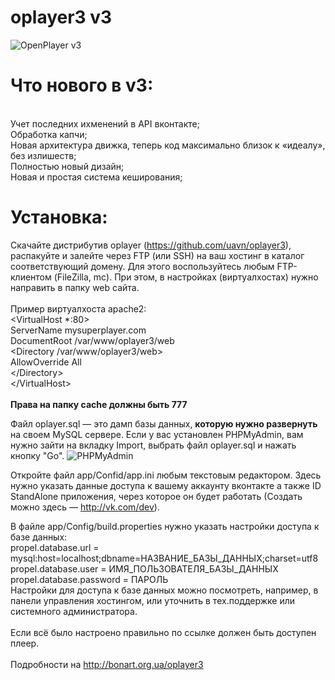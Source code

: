oplayer3 v3
========

![OpenPlayer v3](http://cs312821.vk.me/v312821696/1dc6/J9khmkOQ494.jpg)

# Что нового в v3:
<br/>
Учет последних ихменений в API вконтакте;<br/>
Обработка капчи;<br/>
Новая архитектура движка, теперь код максимально
близок к «идеалу», без излишеств;<br/>
Полностью новый дизайн;<br/>
Новая и простая система кеширования;<br/>

# Установка:
Скачайте дистрибутив oplayer (https://github.com/uavn/oplayer3), распакуйте и залейте через FTP (или SSH) на ваш хостинг в каталог соответствующий домену. Для этого воспользуйтесь любым FTP-клиентом (FileZilla, mc). При этом, в настройках (виртуалхостах) нужно направить в папку web сайта.<br/>
<br/>
Пример виртуалхоста apache2:<br/>
&lt;VirtualHost *:80&gt;<br/>
  ServerName mysuperplayer.com<br/>
  DocumentRoot /var/www/oplayer3/web<br/>
  &lt;Directory /var/www/oplayer3/web&gt;<br/>
    AllowOverride All<br/>
  &lt;/Directory&gt;<br/>
&lt;/VirtualHost&gt;<br/>
<br/>
**Права на папку cache должны быть 777**<br/>

Файл oplayer.sql — это дамп базы данных, **которую нужно развернуть** на своем MySQL сервере.
Если у вас установлен PHPMyAdmin, вам нужно зайти на вкладку Import, выбрать файл oplayer.sql и нажать кнопку "Go".
![PHPMyAdmin](http://dl.dropbox.com/u/10902867/blog/pma.png)

Откройте файл app/Confid/app.ini любым текстовым редактором.
Здесь нужно указать данные доступа к вашему аккаунту вконтакте а также ID StandAlone приложения, через которое он будет работать (Создать можно здесь — http://vk.com/dev).

В файле app/Config/build.properties нужно указать настройки доступа к базе данных:<br/>
propel.database.url = mysql:host=localhost;dbname=НАЗВАНИЕ_БАЗЫ_ДАННЫХ;charset=utf8<br/>
propel.database.user = ИМЯ_ПОЛЬЗОВАТЕЛЯ_БАЗЫ_ДАННЫХ<br/>
propel.database.password = ПАРОЛЬ<br/>
Настройки для доступа к базе данных можно посмотреть, например, в панели управления хостингом, или уточнить в тех.поддержке или системного администратора.<br/>
<br/>
Если всё было настроено правильно по ссылке должен быть доступен плеер.<br/>
<br/>
Подробности на http://bonart.org.ua/oplayer3
